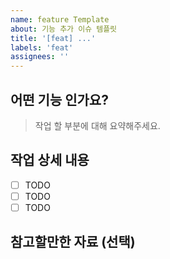 ```yaml
---
name: feature Template
about: 기능 추가 이슈 템플릿
title: '[feat] ...'
labels: 'feat'
assignees: ''
---
```


## 어떤 기능 인가요?

> 작업 할 부분에 대해 요약해주세요.

## 작업 상세 내용

- [ ] TODO
- [ ] TODO
- [ ] TODO

## 참고할만한 자료 (선택)